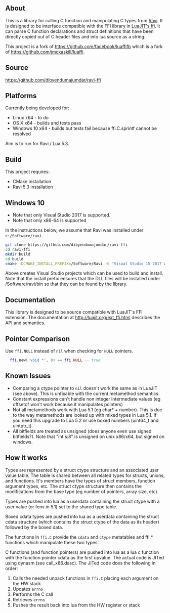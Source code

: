 About
-----
This is a library for calling C function and manipulating C types from [Ravi](https://github.com/dibyendumajumdar/ravi). It
is designed to be interface compatible with the FFI library in [LuaJIT's ffi](http://luajit.org/ext_ffi.html). 
It can parse C function declarations and struct definitions that have been directly copied out of C header files and
into lua source as a string.

This project is a fork of https://github.com/facebook/luaffifb which is a fork of https://github.com/jmckaskill/luaffi.

Source
------
https://github.com/dibyendumajumdar/ravi-ffi

Platforms
---------
Currently being developed for:
- Linux x64 - to do
- OS X x64 - builds and tests pass
- Windows 10 x64 - builds but tests fail because ffi.C.sprintf cannot be resolved

Aim is to run for Ravi / Lua 5.3. 

Build
-----
This project requires:

* CMake installation
* Ravi 5.3 installation

Windows 10
----------
* Note that only Visual Studio 2017 is supported. 
* Note that only x86-64 is supported

In the instructions below, we assume that Ravi was installed under `c:/Software/ravi`.

```bash
git clone https://github.com/dibyendumajumdar/ravi-ffi
cd ravi-ffi
mkdir build
cd build
cmake -DCMAKE_INSTALL_PREFIX=/Software/Ravi -G "Visual Studio 15 2017 Win64" ..
```

Above creates Visual Studio projects which can be used to build and install. Note that the install prefix ensures that the DLL files will be installed under /Software/ravi/bin so that they can be found by the library.

Documentation
-------------
This library is designed to be source compatible with LuaJIT's FFI extension. The documentation at http://luajit.org/ext_ffi.html describes the API and semantics.

Pointer Comparison
------------
Use `ffi.NULL` instead of `nil` when checking for `NULL` pointers.
```lua
  ffi.new('void *', 0) == ffi.NULL -- true
```

Known Issues
------------
- Comparing a ctype pointer to `nil` doesn't work the same as in LuaJIT (see above).
  This is unfixable with the current metamethod semantics.
- Constant expressions can't handle non integer intermediate values (eg
  offsetof won't work because it manipulates pointers)
- Not all metamethods work with Lua 5.1 (eg char* + number). This is due to
  the way metamethods are looked up with mixed types in Lua 5.1. If you need
this upgrade to Lua 5.2 or use boxed numbers (uint64_t and uintptr_t).
- All bitfields are treated as unsigned (does anyone even use signed
  bitfields?). Note that "int s:8" is unsigned on unix x86/x64, but signed on
windows.


How it works
------------
Types are represented by a struct ctype structure and an associated user value
table. The table is shared between all related types for structs, unions, and
functions. It's members have the types of struct members, function argument
types, etc. The struct ctype structure then contains the modifications from
the base type (eg number of pointers, array size, etc).

Types are pushed into lua as a userdata containing the struct ctype with a
user value (or fenv in 5.1) set to the shared type table.

Boxed cdata types are pushed into lua as a userdata containing the struct
cdata structure (which contains the struct ctype of the data as its header)
followed by the boxed data.

The functions in `ffi.C` provide the `cdata` and `ctype` metatables and ffi.*
functions which manipulate these two types.

C functions (and function pointers) are pushed into lua as a lua c function
with the function pointer cdata as the first upvalue. The actual code is JITed
using dynasm (see call_x86.dasc). The JITed code does the following in order:

1. Calls the needed unpack functions in `ffi.C` placing each argument on the HW stack
2. Updates `errno`
3. Performs the C call
4. Retrieves `errno`
5. Pushes the result back into lua from the HW register or stack
